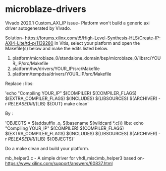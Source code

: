 # microblaze-drivers

Vivado 2020.1 Custom_AXI_IP  issue- Platform won't build a generic axi driver autogenerated by Vivado.



Solution- https://forums.xilinx.com/t5/High-Level-Synthesis-HLS/Create-IP-AXI4-Lite/td-p/1139280
In Vitis, select your platform and open the Makefile(s) below and make the edits listed below.

1. platform/microblaze_0/standalone_domain/bsp/microblaze_0/libsrc/YOUR_IP/src/Makefile
2. platform/hw/drivers/YOUR_IP/src/Makefile
3. platform/tempdsa/drivers/YOUR_IP/src/Makefile



Replace :
libs:


'echo "Compiling YOUR_IP"
$(COMPILER) $(COMPILER_FLAGS) $(EXTRA_COMPILER_FLAGS) $(INCLUDES) $(LIBSOURCES)
$(ARCHIVER) -r ${RELEASEDIR}/${LIB} ${OUT}
make clean'


By :


'OBJECTS = $(addsuffix .o, $(basename $(wildcard *.c)))
libs:
echo "Compiling YOUR_IP"
$(COMPILER) $(COMPILER_FLAGS) $(EXTRA_COMPILER_FLAGS) $(INCLUDES) $(LIBSOURCES)
$(ARCHIVER) -r ${RELEASEDIR}/${LIB} ${OBJECTS}'




Do a make clean and build your platform.




mb_helper3.c - A simple driver for vhdl_misc\mb_helper3 based on- https://www.xilinx.com/support/answers/60837.html 
